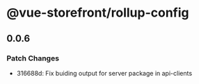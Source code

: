 # @vue-storefront/rollup-config

## 0.0.6

### Patch Changes

- 316688d: Fix buiding output for server package in api-clients
